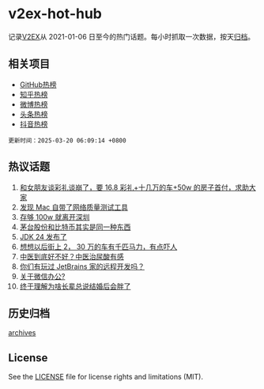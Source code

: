 # v2ex-hot-hub

 记录[V2EX](https://www.v2ex.com/)从 2021-01-06 日至今的热门话题。每小时抓取一次数据，按天[归档](archives)。
 
 ## 相关项目

- [GitHub热榜](https://github.com/lonnyzhang423/github-hot-hub)
- [知乎热榜](https://github.com/lonnyzhang423/zhihu-hot-hub)
- [微博热榜](https://github.com/lonnyzhang423/weibo-hot-hub)
- [头条热榜](https://github.com/lonnyzhang423/toutiao-hot-hub)
- [抖音热榜](https://github.com/lonnyzhang423/douyin-hot-hub)


 `更新时间：2025-03-20 06:09:14 +0800`

## 热议话题

1. [和女朋友谈彩礼谈崩了，要 16.8 彩礼+十几万的车+50w 的房子首付，求助大家](https://www.v2ex.com/t/1119540)
1. [发现 Mac 自带了网络质量测试工具](https://www.v2ex.com/t/1119561)
1. [存够 100w 就离开深圳](https://www.v2ex.com/t/1119500)
1. [茅台股份和比特币其实是同一种东西](https://www.v2ex.com/t/1119487)
1. [JDK 24 发布了](https://www.v2ex.com/t/1119493)
1. [想想以后街上 2， 30 万的车有千匹马力，有点吓人](https://www.v2ex.com/t/1119505)
1. [中医到底好不好？中医治尿酸有感](https://www.v2ex.com/t/1119531)
1. [你们有玩过 JetBrains 家的远程开发吗？](https://www.v2ex.com/t/1119503)
1. [关于微信办公?](https://www.v2ex.com/t/1119489)
1. [终于理解为啥长辈总说结婚后会胖了](https://www.v2ex.com/t/1119560)

## 历史归档

[archives](archives)

## License

See the [LICENSE](LICENSE) file for license rights and limitations (MIT).
